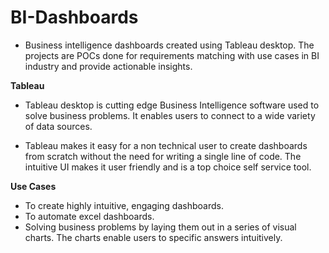 # BI-Dashboards
- Business intelligence dashboards created using Tableau desktop. The projects are POCs done for requirements matching with use cases in BI industry and provide actionable insights.

**Tableau**

- Tableau desktop is cutting edge Business Intelligence software used to solve business problems. It enables users to connect to a wide variety of data sources.

- Tableau makes it easy for a non technical user to create dashboards from scratch without the need for writing a single line of code. The intuitive UI makes it user friendly and is a top choice self service tool.

**Use Cases**

- To create highly intuitive, engaging dashboards.
- To automate excel dashboards.
- Solving  business problems by laying them out in a series of visual charts. The charts enable users to specific answers intuitively.
